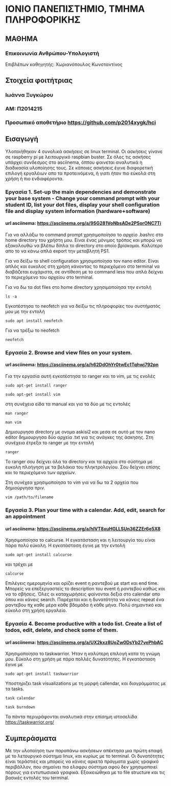 # ΙΟΝΙΟ ΠΑΝΕΠΙΣΤΗΜΙΟ, ΤΜΗΜΑ ΠΛΗΡΟΦΟΡΙΚΗΣ 
## ΜΑΘΗΜΑ
### Επικοινωνία Ανθρώπου-Υπολογιστή  
Επιβλέπων καθηγητής: Χωριανόπουλος Κωνσταντίνος 

## Στοιχεία φοιτήτριας  
### Ιωάννα Ξυγκώρου
### ΑΜ: Π2014215

### Προσωπικό αποθετήριο https://github.com/p2014xygk/hci 

## Εισαγωγή
Υλοποιήθηκαν 4 συνολικά ασκήσεις σε linux terminal. Οι ασκήσεις γίνανε σε raspberry pi με λειτουργικό raspbian buster. Σε όλες τις ασκήσες υπάρχει συνδεσμος στο asciinema, όππου φαινεται αναλυτικά η διαδικασία υλοποίησης τους. Σε κάποιες ασκήσεις έγινε διαφορετική επιλογή εργαλέιων απο τα προτεινόμενα, ή γιατι ήταν πιο εύκολά στη χρήση ή πιο ενδιαφέροντα.

### Eργασία 1. Set-up the main dependencies and demonstrate your base system - Change your command prompt with your student ID, list your dot files, display your shell configuration file and display system information (hardware+software)

#### url asciinema: https://asciinema.org/a/9SG281VoNbsADe2PSorONC7Ti

Για να αλλάξω το command prompt χρησιμοποίησα το αρχείο .bashrc στο home directory του χρήστη μου. 
Είναι ένας μόνιμος τρόπος και μπορώ να εξακολουθώ να βλέπω δίπλα το directory στο οποίο βρίσκομαι. Καλύτερο απο το να κάνω απλά 
export την μεταβλητή PS1.

Για να δείξω το shell configuration χρησιμοποίησα τον nano editor. Είναι απλός και ευκολος στη χρήση κάνοντας το περιεχόμενο στο terminal να διαβάζεται ευχάριστα, σε αντίθεση με το command less που απλά δείχνει το περιεχόμενο του αρχείου στο terminal.

Για να δω τα dot files στο home directory χρησιμοποίησα την εντολή

```
ls -a
```

Εγκατέστησα το neofetch για να δείξω τις πληροφορίες του συστήματός μου με την εντολή

```
sudo apt install neofetch
```

Για να τρέξω το neofetch

```
neofetch
```

### Eργασία 2. Βrowse and view files on your system.

#### url asciinema: https://asciinema.org/a/h62DdOhYr0twEc1Tqhwj792pn

Για την εργασία αυτή εγκατέστησα το ranger και το vim, με τις ενολές 
```
sudo apt-get install ranger
```

```
sudo apt-get install vim
```

στη συνέχεια είδα τα manual και για τα δύο με τις εντολές

```
man ranger
```

```
man vim
```

Δημιουργησα directory με ονομα askisi2 και μεσα σε αυτό με τον nano editor δημιουργησα δύο αρχεία .txt για τις ανάγκες της άσκησης. Στη συνέχεια έτρεξα το ranger με την εντολή

```
ranger
```

To ranger σου δείχνει όλα τα directory και τα αρχεία στο σύστημα με ευκολη πλοήγηση με τα βελάκια του πληκτρολογίου. Σου δείχνει επίσης και το περιεχόμενο των αρχείων.

Στη συνέχεα χρησιμοποίησα το vim για να δω τα 2 αρχεία που δημιούργησα πριν.

```
vim /path/to/filename
```

### Eργασία 3. Plan your time with a calendar. Add, edit, search for an appointment

#### url asciinema: https://asciinema.org/a/hlVT8xuHGLLSUn36ZZEr6e5X8

Χρησιμοποίησα το calcurse. H εγκατάσταση και η λειτουργία του είναι πάρα πολύ εύκολη. Η εγκατάσταση έγινε με την εντολή

```
sudo apt-get install calcurse
```
και τρέχει με

```
calcurse
```

Επιλέγεις ημερομηνία και ορίζει event η ραντεβού με start και end time. Μπορείς να επεξεργαστείς το description του event ή ραντεβού καθώς και να το σβήσεις. Όλες οι καταχωρήσεις φαίνονται δεξια στο calendar απο όπου και κάνεις search. Παρέχεται και η δυνατότητα να κάνεις repeat ένα ραντεβου πχ καθε μέρα κάθε βδομάδα ή κάθε μήνα. Πολύ σημαντικό και εύκολο στη χρήση εργαλείο.

### Eργασία 4. Βecome productive with a todo list. Create a list of todos, edit, delete, and check some of them.

#### url asciinema: https://asciinema.org/a/UX2kxz8UoZw0DsYb27vePhbAC

Xρησιμοποίησα το taskwarrior. Ήταν η καλύτερη επιλογή κατα τη γνώμη μου. Εύκολο στη χρήση με πάρα πολλές δυνατότητες.
Η εγκατάσταση έγινε με

```
sudo apt-get install taskwarrior
```

Yποστηριζει task visualizations με τη μορφή callendar, και διαγράμματος με τα tasks.

```
task calendar
```

```
task burndown
```

Τα πάντα περιγράφονται αναλυτικά στην επίσημη ιστοσελίδα https://taskwarrior.org/

## Συμπεράσματα
Με την υλοποίηση των παραπάνω ασκήσεων απέκτησα μια πρώτη επαφή με το λετουργικό σύστημα linux, και κυρίως με το terminal. Οι δυνατότητες είναι τεράστιες και μπορείς να κάνεις αρκετά πράγματα χωρίς γραφικό περιβάλλον, που σημαίνει πιο ελαφρυ σύστημα αφού δεν χρησιμοποιεί πόρους για εντυπωσιακά γραφικά. Εξοικειώθηκα με το file structure και τις βασικές εντολές του terminal.


